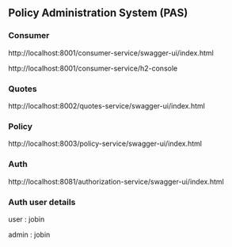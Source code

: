 ## Policy Administration System (PAS) 

### Consumer
http://localhost:8001/consumer-service/swagger-ui/index.html

http://localhost:8001/consumer-service/h2-console

### Quotes
http://localhost:8002/quotes-service/swagger-ui/index.html

### Policy
http://localhost:8003/policy-service/swagger-ui/index.html

### Auth 
http://localhost:8081/authorization-service/swagger-ui/index.html


### Auth user details
user : jobin

admin : jobin